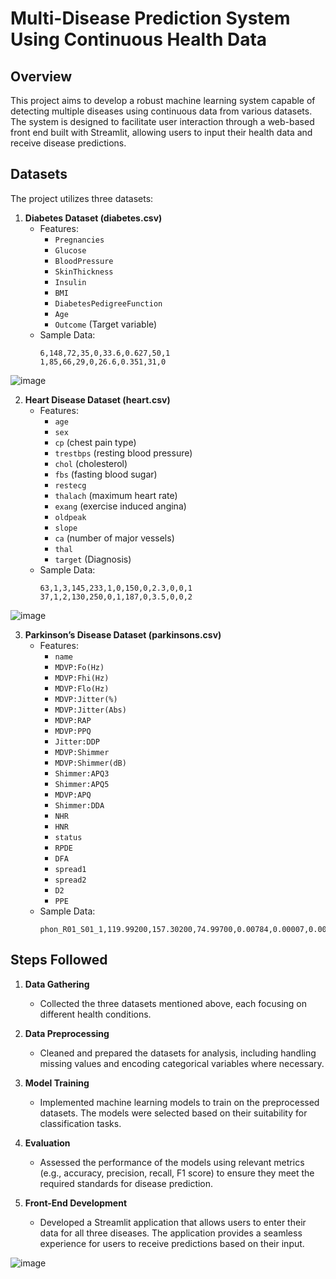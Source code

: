 # Multi-Disease Prediction System Using Continuous Health Data 

## Overview
This project aims to develop a robust machine learning system capable of detecting multiple diseases using continuous data from various datasets. The system is designed to facilitate user interaction through a web-based front end built with Streamlit, allowing users to input their health data and receive disease predictions.

## Datasets
The project utilizes three datasets:

1. **Diabetes Dataset (diabetes.csv)**
   - Features: 
     - `Pregnancies`
     - `Glucose`
     - `BloodPressure`
     - `SkinThickness`
     - `Insulin`
     - `BMI`
     - `DiabetesPedigreeFunction`
     - `Age`
     - `Outcome` (Target variable)
   - Sample Data:
     ```
     6,148,72,35,0,33.6,0.627,50,1
     1,85,66,29,0,26.6,0.351,31,0
     ```

![image](https://github.com/user-attachments/assets/36f88f2b-0e1e-4c79-a9cf-0b2635f0afd5)
     

2. **Heart Disease Dataset (heart.csv)**
   - Features:
     - `age`
     - `sex`
     - `cp` (chest pain type)
     - `trestbps` (resting blood pressure)
     - `chol` (cholesterol)
     - `fbs` (fasting blood sugar)
     - `restecg`
     - `thalach` (maximum heart rate)
     - `exang` (exercise induced angina)
     - `oldpeak`
     - `slope`
     - `ca` (number of major vessels)
     - `thal`
     - `target` (Diagnosis)
   - Sample Data:
     ```
     63,1,3,145,233,1,0,150,0,2.3,0,0,1
     37,1,2,130,250,0,1,187,0,3.5,0,0,2
     ```

![image](https://github.com/user-attachments/assets/7ce7d3e2-46ba-493b-90c9-0ccc8873a98b)


3. **Parkinson’s Disease Dataset (parkinsons.csv)**
   - Features:
     - `name`
     - `MDVP:Fo(Hz)`
     - `MDVP:Fhi(Hz)`
     - `MDVP:Flo(Hz)`
     - `MDVP:Jitter(%)`
     - `MDVP:Jitter(Abs)`
     - `MDVP:RAP`
     - `MDVP:PPQ`
     - `Jitter:DDP`
     - `MDVP:Shimmer`
     - `MDVP:Shimmer(dB)`
     - `Shimmer:APQ3`
     - `Shimmer:APQ5`
     - `MDVP:APQ`
     - `Shimmer:DDA`
     - `NHR`
     - `HNR`
     - `status`
     - `RPDE`
     - `DFA`
     - `spread1`
     - `spread2`
     - `D2`
     - `PPE`
   - Sample Data:
     ```
     phon_R01_S01_1,119.99200,157.30200,74.99700,0.00784,0.00007,0.00370,0.00554,0.01109,0.04374,0.42600,0.02182,0.03130,0.02971,0.06545,0.02211,21.03300,1,0.414783,0.815285,-4.813031,0.266482,2.301442,0.284654
     ```

## Steps Followed

1. **Data Gathering**
   - Collected the three datasets mentioned above, each focusing on different health conditions.

2. **Data Preprocessing**
   - Cleaned and prepared the datasets for analysis, including handling missing values and encoding categorical variables where necessary.

3. **Model Training**
   - Implemented machine learning models to train on the preprocessed datasets. The models were selected based on their suitability for classification tasks.

4. **Evaluation**
   - Assessed the performance of the models using relevant metrics (e.g., accuracy, precision, recall, F1 score) to ensure they meet the required standards for disease prediction.

5. **Front-End Development**
   - Developed a Streamlit application that allows users to enter their data for all three diseases. The application provides a seamless experience for users to receive predictions based on their input.


![image](https://github.com/user-attachments/assets/43a92592-e5c2-45a7-a341-4e973c2df51f)
